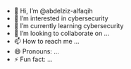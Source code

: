 - 👋 Hi, I’m @abdelziz-alfaqih
- 👀 I’m interested in cybersecurity
- 🌱 I’m currently learning cybersecurity
- 💞️ I’m looking to collaborate on ...
- 📫 How to reach me ...
- 😄 Pronouns: ...
- ⚡ Fun fact: ...

<!---
abdelziz-alfaqih/abdelziz-alfaqih is a ✨ special ✨ repository because its `README.md` (this file) appears on your GitHub profile.
You can click the Preview link to take a look at your changes.
--->
